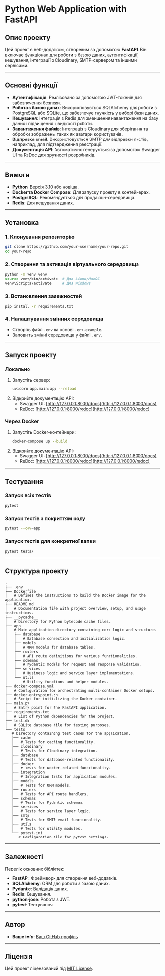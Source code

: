 # Python Web Application with FastAPI

## Опис проекту

Цей проект є веб-додатком, створеним за допомогою **FastAPI**. Він включає функціонал для роботи з базою даних, аутентифікації, кешування, інтеграції з Cloudinary, SMTP-сервером та іншими сервісами.

---

## Основні функції

- **Аутентифікація**: Реалізовано за допомогою JWT-токенів для забезпечення безпеки.
- **Робота з базою даних**: Використовується SQLAlchemy для роботи з PostgreSQL або SQLite, що забезпечує гнучкість у виборі бази даних.
- **Кешування**: Інтеграція з Redis для зменшення навантаження на базу даних і підвищення швидкості роботи.
- **Завантаження файлів**: Інтеграція з Cloudinary для зберігання та обробки зображень, таких як аватари користувачів.
- **Відправка email**: Використовується SMTP для відправки листів, наприклад, для підтвердження реєстрації.
- **Документація API**: Автоматично генерується за допомогою Swagger UI та ReDoc для зручності розробників.

---

## Вимоги

- **Python**: Версія 3.10 або новіша.
- **Docker та Docker Compose**: Для запуску проекту в контейнерах.
- **PostgreSQL**: Рекомендується для продакшн-середовища.
- **Redis**: Для кешування даних.

---

## Установка

### 1. Клонування репозиторію
```bash
git clone https://github.com/your-username/your-repo.git
cd your-repo
```

### 2. Створення та активація віртуального середовища
```bash
python -m venv venv
source venv/bin/activate  # Для Linux/MacOS
venv\Scripts\activate     # Для Windows
```

### 3. Встановлення залежностей
```bash
pip install -r requirements.txt
```

### 4. Налаштування змінних середовища
- Створіть файл `.env` на основі `.env.example`.
- Заповніть змінні середовища у файлі `.env`.

---

## Запуск проекту

### Локально
1. Запустіть сервер:
   ```bash
   uvicorn app.main:app --reload
   ```
2. Відкрийте документацію API:
   - Swagger UI: [http://127.0.0.1:8000/docs](http://127.0.0.1:8000/docs)
   - ReDoc: [http://127.0.0.1:8000/redoc](http://127.0.0.1:8000/redoc)

### Через Docker
1. Запустіть Docker-контейнери:
   ```bash
   docker-compose up --build
   ```
2. Відкрийте документацію API:
   - Swagger UI: [http://127.0.0.1:8000/docs](http://127.0.0.1:8000/docs)
   - ReDoc: [http://127.0.0.1:8000/redoc](http://127.0.0.1:8000/redoc)

---

## Тестування

### Запуск всіх тестів
```bash
pytest
```

### Запуск тестів з покриттям коду
```bash
pytest --cov=app
```

### Запуск тестів для конкретної папки
```bash
pytest tests/
```

---

## Структура проекту

```plaintext
.
├── .env
├── Dockerfile
│   # Defines the instructions to build the Docker image for the application.
├── README.md
│   # Documentation file with project overview, setup, and usage instructions.
├── __pycache__
│   # Directory for Python bytecode cache files.
├── app
│   # Main application directory containing core logic and structure.
│   ├── database
│   │   # Database connection and initialization logic.
│   ├── models
│   │   # ORM models for database tables.
│   ├── routers
│   │   # API route definitions for various functionalities.
│   ├── schemas
│   │   # Pydantic models for request and response validation.
│   ├── services
│   │   # Business logic and service layer implementations.
│   └── utils
│       # Utility functions and helper modules.
├── docker-compose.yml
│   # Configuration for orchestrating multi-container Docker setups.
├── docker-entrypoint.sh
│   # Script for initializing the Docker container.
├── main.py
│   # Entry point for the FastAPI application.
├── requirements.txt
│   # List of Python dependencies for the project.
├── test.db
│   # SQLite database file for testing purposes.
└── tests
   # Directory containing test cases for the application.
   ├── cache
   │   # Tests for caching functionality.
   ├── cloudinary
   │   # Tests for Cloudinary integration.
   ├── database
   │   # Tests for database-related functionality.
   ├── docker
   │   # Tests for Docker-related functionality.
   ├── integration
   │   # Integration tests for application modules.
   ├── models
   │   # Tests for ORM models.
   ├── routers
   │   # Tests for API route handlers.
   ├── schemas
   │   # Tests for Pydantic schemas.
   ├── services
   │   # Tests for service layer logic.
   ├── smtp
   │   # Tests for SMTP email functionality.
   ├── utils
   │   # Tests for utility modules.
   └── pytest.ini
      # Configuration file for pytest settings.
```

---

## Залежності

Перелік основних бібліотек:
- **FastAPI**: Фреймворк для створення веб-додатків.
- **SQLAlchemy**: ORM для роботи з базою даних.
- **Pydantic**: Валідація даних.
- **Redis**: Кешування.
- **python-jose**: Робота з JWT.
- **pytest**: Тестування.

---

## Автор

- **Ваше ім'я**: [Ваш GitHub профіль](https://github.com/your-username)

---

## Ліцензія

Цей проект ліцензований під [MIT License](LICENSE).
